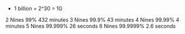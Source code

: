 
- 1 billion = 2^30 = 1G

2 Nines 99% 432 minutes
3 Nines 99.9% 43 minutes
4 Nines 99.99% 4 minutes
5 Nines 99.999% 26 seconds
6 Nines 99.9999% 2.6 seconds


